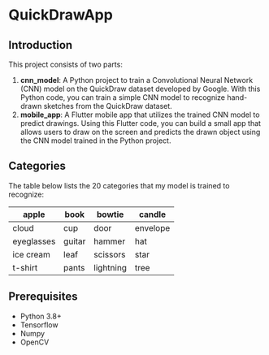 # QuickDrawApp

## Introduction

This project consists of two parts:

1. **cnn_model**: A Python project to train a Convolutional Neural Network (CNN) model on the QuickDraw dataset developed by Google. With this Python code, you can train a simple CNN model to recognize hand-drawn sketches from the QuickDraw dataset.
2. **mobile_app**: A Flutter mobile app that utilizes the trained CNN model to predict drawings. Using this Flutter code, you can build a small app that allows users to draw on the screen and predicts the drawn object using the CNN model trained in the Python project.

## Categories

The table below lists the 20 categories that my model is trained to recognize:

| apple      | book   | bowtie    | candle   |
| ---------- | ------ | --------- | -------- |
| cloud      | cup    | door      | envelope |
| eyeglasses | guitar | hammer    | hat      |
| ice cream  | leaf   | scissors  | star     |
| t-shirt    | pants  | lightning | tree     |

## Prerequisites

- Python 3.8+
- Tensorflow
- Numpy
- OpenCV
